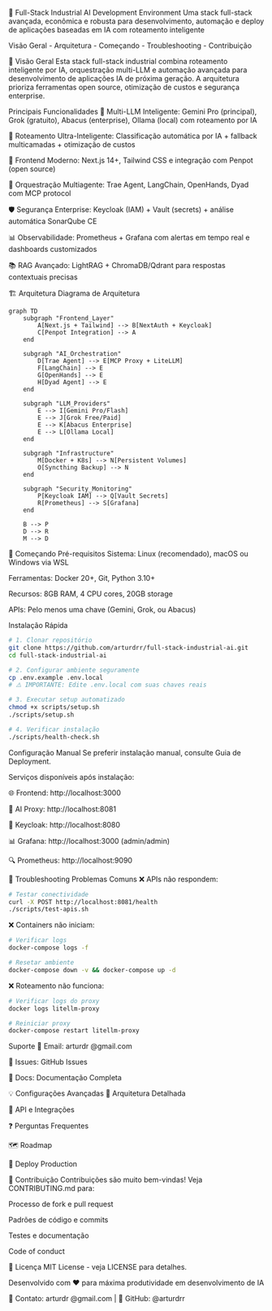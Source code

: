 🚀 Full-Stack Industrial AI Development Environment
Uma stack full-stack avançada, econômica e robusta para desenvolvimento, automação e deploy de aplicações baseadas em IA com roteamento inteligente

Visão Geral - Arquitetura - Começando - Troubleshooting - Contribuição

🌟 Visão Geral
Esta stack full-stack industrial combina roteamento inteligente por IA, orquestração multi-LLM e automação avançada para desenvolvimento de aplicações IA de próxima geração. A arquitetura prioriza ferramentas open source, otimização de custos e segurança enterprise.

Principais Funcionalidades
🧠 Multi-LLM Inteligente: Gemini Pro (principal), Grok (gratuito), Abacus (enterprise), Ollama (local) com roteamento por IA

🔄 Roteamento Ultra-Inteligente: Classificação automática por IA + fallback multicamadas + otimização de custos

🎨 Frontend Moderno: Next.js 14+, Tailwind CSS e integração com Penpot (open source)

🤖 Orquestração Multiagente: Trae Agent, LangChain, OpenHands, Dyad com MCP protocol

🛡️ Segurança Enterprise: Keycloak (IAM) + Vault (secrets) + análise automática SonarQube CE

📊 Observabilidade: Prometheus + Grafana com alertas em tempo real e dashboards customizados

📚 RAG Avançado: LightRAG + ChromaDB/Qdrant para respostas contextuais precisas

🏗️ Arquitetura
Diagrama de Arquitetura
```mermaid
graph TD
    subgraph "Frontend_Layer"
        A[Next.js + Tailwind] --> B[NextAuth + Keycloak]
        C[Penpot Integration] --> A
    end
    
    subgraph "AI_Orchestration"
        D[Trae Agent] --> E[MCP Proxy + LiteLLM]
        F[LangChain] --> E
        G[OpenHands] --> E
        H[Dyad Agent] --> E
    end
    
    subgraph "LLM_Providers"
        E --> I[Gemini Pro/Flash]
        E --> J[Grok Free/Paid]
        E --> K[Abacus Enterprise]
        E --> L[Ollama Local]
    end
    
    subgraph "Infrastructure"
        M[Docker + K8s] --> N[Persistent Volumes]
        O[Syncthing Backup] --> N
    end
    
    subgraph "Security_Monitoring"
        P[Keycloak IAM] --> Q[Vault Secrets]
        R[Prometheus] --> S[Grafana]
    end
    
    B --> P
    D --> R
    M --> D
```
🚀 Começando
Pré-requisitos
Sistema: Linux (recomendado), macOS ou Windows via WSL

Ferramentas: Docker 20+, Git, Python 3.10+

Recursos: 8GB RAM, 4 CPU cores, 20GB storage

APIs: Pelo menos uma chave (Gemini, Grok, ou Abacus)

Instalação Rápida
```bash
# 1. Clonar repositório
git clone https://github.com/arturdrr/full-stack-industrial-ai.git
cd full-stack-industrial-ai

# 2. Configurar ambiente seguramente
cp .env.example .env.local
# ⚠️ IMPORTANTE: Edite .env.local com suas chaves reais

# 3. Executar setup automatizado
chmod +x scripts/setup.sh
./scripts/setup.sh

# 4. Verificar instalação
./scripts/health-check.sh
```
Configuração Manual
Se preferir instalação manual, consulte Guia de Deployment.

Serviços disponíveis após instalação:

🌐 Frontend: http://localhost:3000

🤖 AI Proxy: http://localhost:8081

🔐 Keycloak: http://localhost:8080

📊 Grafana: http://localhost:3000 (admin/admin)

🔍 Prometheus: http://localhost:9090

🔧 Troubleshooting
Problemas Comuns
❌ APIs não respondem:
```bash
# Testar conectividade
curl -X POST http://localhost:8081/health
./scripts/test-apis.sh
```
❌ Containers não iniciam:
```bash
# Verificar logs
docker-compose logs -f

# Resetar ambiente
docker-compose down -v && docker-compose up -d
```
❌ Roteamento não funciona:
```bash
# Verificar logs do proxy
docker logs litellm-proxy

# Reiniciar proxy
docker-compose restart litellm-proxy
```
Suporte
📧 Email: arturdr @gmail.com

🐙 Issues: GitHub Issues

📖 Docs: Documentação Completa

💡 Configurações Avançadas
📐 Arquitetura Detalhada

🔌 API e Integrações

❓ Perguntas Frequentes

🗺️ Roadmap

🚀 Deploy Production

🤝 Contribuição
Contribuições são muito bem-vindas! Veja CONTRIBUTING.md para:

Processo de fork e pull request

Padrões de código e commits

Testes e documentação

Code of conduct

📄 Licença
MIT License - veja LICENSE para detalhes.

Desenvolvido com ❤️ para máxima produtividade em desenvolvimento de IA

📧 Contato: arturdr @gmail.com | 🐙 GitHub: @arturdrr
